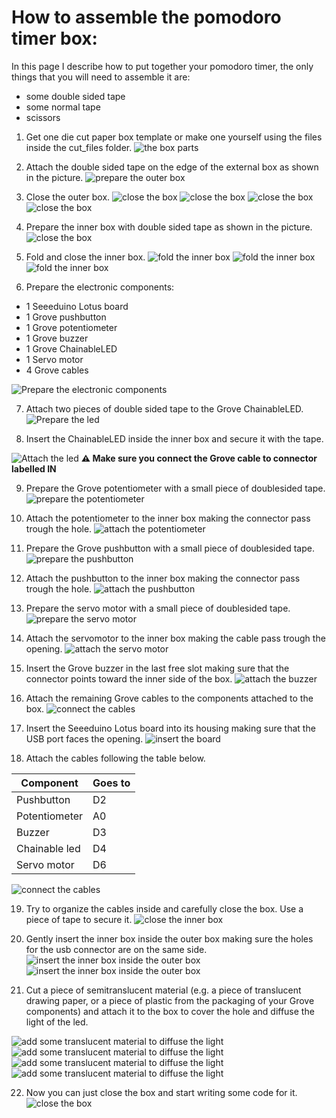 # How to assemble the pomodoro timer box:

In this page I describe how to put together your pomodoro timer, the only things that you will need to assemble it are:
- some double sided tape
- some normal tape
- scissors

1) Get one die cut paper box template or make one yourself using the files inside the cut_files folder.
![the box parts](./pictures/1_box_parts.JPG)

2) Attach the double sided tape on the edge of the external box as shown in the picture.
![prepare the outer box](./pictures/2_prepare_outer_box.JPG)

3) Close the outer box.
![close the box](./pictures/3_close_box.JPG)
![close the box](./pictures/4_close_box.JPG)
![close the box](./pictures/5_close_box.JPG)
![close the box](./pictures/6_close_box.JPG)

4) Prepare the inner box with double sided tape as shown in the picture.
![close the box](./pictures/7_prepate_inner_box.JPG)

5) Fold and close the inner box.
![fold the inner box](./pictures/8_fold_inner_box.JPG)
![fold the inner box](./pictures/9_fold_inner_box.JPG)
![fold the inner box](./pictures/10_fold_inner_box.JPG)

6) Prepare the electronic components:
- 1 Seeeduino Lotus board
- 1 Grove pushbutton
- 1 Grove potentiometer
- 1 Grove buzzer
- 1 Grove ChainableLED
- 1 Servo motor
- 4 Grove cables

![Prepare the electronic components](./pictures/11_prepare_electronics.JPG)

7) Attach two pieces of double sided tape to the Grove ChainableLED.
![Prepare the led](./pictures/12_prepare_led.JPG)

8) Insert the ChainableLED inside the inner box and secure it with the tape.

![Attach the led](./pictures/13_attach_led.JPG)
**⚠ Make sure you connect the Grove cable to connector labelled  IN**


9) Prepare the Grove potentiometer with a small piece of doublesided tape.
![prepare the potentiometer](./pictures/14_prepare_pot.JPG)

10) Attach the potentiometer to the inner box making the connector pass trough the hole.
![attach the potentiometer](./pictures/15_attach_pot.JPG)


11) Prepare the Grove pushbutton with a small piece of doublesided tape.
![prepare the pushbutton](./pictures/16_prepare_button.JPG)

12) Attach the pushbutton to the inner box making the connector pass trough the hole.
![attach the pushbutton](./pictures/17_attach_button.JPG)

13) Prepare the servo motor with a small piece of doublesided tape.
![prepare the servo motor](./pictures/18_prepare_servomotor.JPG)

14) Attach the servomotor to the inner box making the cable pass trough the opening.
![attach the servo motor](./pictures/19_attach_servomotor.JPG)

15) Insert the Grove buzzer in the last free slot making sure that the connector points toward the inner side of the box.
![attach the buzzer](./pictures/20_insert_buzzer.JPG)

16) Attach the remaining Grove cables to the components attached to the box.
![connect the cables](./pictures/21_attach_cables.JPG)

17) Insert the Seeeduino Lotus board into its housing making sure that the USB port faces the opening.
![insert the board](./pictures/22_insert_board.JPG)

18) Attach the cables following the table below.

Component  | Goes to
--|--
Pushbutton  |  D2
Potentiometer  | A0
Buzzer  | D3
Chainable led  | D4
Servo motor  | D6
![connect the cables](./pictures/23_atach_components_to_board.JPG)

19) Try to organize the cables inside and carefully close the box. Use a piece of tape to secure it.
![close the inner box](./pictures/24_close_inner_box.JPG)

20) Gently insert the inner box inside the outer box making sure the holes for the usb connector are on the same side.
![insert the inner box inside the outer box](./pictures/25_box_in_box.JPG)
![insert the inner box inside the outer box](./pictures/26_box_in_box.JPG)

21) Cut a piece of semitranslucent material (e.g. a piece of translucent drawing paper, or a piece of plastic from the packaging of your Grove components) and attach it to the box to cover the hole and diffuse the light of the led.

![add some translucent material to diffuse the light](./pictures/27_diffuse_material.JPG)
![add some translucent material to diffuse the light](./pictures/28_diffuse_material.JPG)
![add some translucent material to diffuse the light](./pictures/29_diffuse_material.JPG)
![add some translucent material to diffuse the light](./pictures/30_diffuse_material.JPG)

22) Now you can just close the box and start writing some code for it.
![close the box](./pictures/31_final.JPG)

